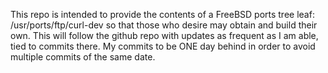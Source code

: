 This repo is intended to provide the contents of a FreeBSD ports tree leaf: /usr/ports/ftp/curl-dev so that those who desire may obtain and build their own. This will follow the github repo with updates as frequent as I am able, tied to commits there. My commits to be ONE day behind in order to avoid multiple commits of the same date.

